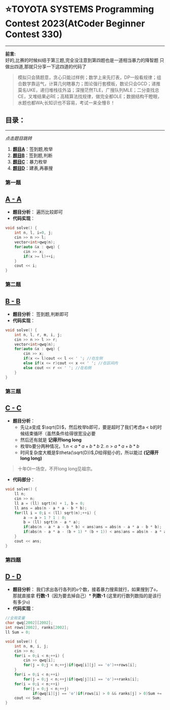 # ⭐TOYOTA SYSTEMS Programming Contest 2023(AtCoder Beginner Contest 330)
---  
**前言:**  
好的,比赛的时候纠结于第三题,完全没注意到第四题也是一道相当暴力的降智题
只做出四道,那就只分享一下这四道的代码了
>模拟只会猜题意，贪心只能过样例；数学上来先打表，DP一般看规律；组合数学靠运气，计算几何瞎暴力；图论强行套模板，数论只会GCD；递推莫名UKE，递归堆栈往外溢；深搜茫然TLE，广搜队列MLE；二分查找总CE，叉堆结果必RE；高精算法找规律，做完全都OLE；数据结构干瞪眼，水题也都WA;长知识也不容易，考试一来全懵Ｂ！
## 目录：
---
*点击题目跳转*
1. [**题目A**](#第一题)：签到题,枚举
2. [**题目B**](#第二题)：签到题,判断
3. [**题目C**](#第三题)：暴力枚举
4. [**题目D**](#第四题)：建表,再暴搜

### 第一题
[A - A](#目录)
---
- **题目分析**：
遍历比较即可
- **代码实现**：
```C++
void solve() {
    int n, l, i=0, j;
    cin >> n >> l;
    vector<int>qwq(n);
    for(auto &x : qwq) {
        cin >> x;
        if(x >= l)++i;
    }
    cout << i;
}
```
### 第二题
[B - B](#目录)
---
- **题目分析**：
签到题,判断即可
- **代码实现**：
```C++
void solve() {
    int n, l, r, m, i, j;
    cin >> n >> l >> r;
    vector<int>qwq(n);
    for(auto &x : qwq) {
        cin >> x;
        if(x <= l)cout << l << ' '; //在左侧
        else if(x <= r)cout << x << ' '; //在区间内
        else cout << r << ' '; //在右侧
    }
}
```

### 第三题
[C - C](#目录)
---
- **题目分析**：
  - 先让a变成 $\sqrt{D}$，然后枚举b即可，要是超时了我们考虑a < b的时候结束循环（虽然条件给得很宽没必要
  - 然后还有就是 **记得开long long**
  - 枚举b要分两种情况，1.$n<a*a+b*b$ 2. $n>a*a+b*b$
  - 时间复杂度大概是$\theta(\sqrt{D})$,$D$给得挺小的，所以能过 **(记得开long long)**
> 十年OI一场空，不开long long见祖宗。
- **代码部分**：
```C++
void solve() {
    ll n;
    cin >> n;
    ll a = (ll) sqrt(n) + 1, b = 0;
    ll ans = abs(n - a * a - b * b);
    for(ll i = 0;i < (ll) sqrt(n);++i) {
        a -= a > 1 ? 1 : 0;
        b = (ll) sqrt(n - a * a);
        if(abs(n - a * a - b * b) < ans)ans = abs(n - a * a - b * b);
        if(abs(n - a * a - (b + 1) * (b + 1)) < ans)ans = abs(n - a * a - (b + 1) * (b + 1));
    }
    cout << ans;
}
```

### 第四题 
[D - D](#目录)
---
- **题目分析**：
我们求出各行各列的`o`个数，接着暴力搜索就行，如果搜到了`o`，那就直接拿 **行数-1**（因为要去掉自己）* **列数-1** (这里的行数列数指的是该行有多少`o`)
- **代码实现**：
```C++
//全局变量
char qwq[2002][2002];
int rows[2002], ranks[2002];
ll Sum = 0;

void solve() {
    int n, m, i, j;
    cin >> n;
    for(i = 0;i < n;++i) {
        cin >> qwq[i];
        for(j = 0;j < n;++j)if(qwq[i][j] == 'o')++rows[i];
    }
    for(i = 0;i < n;++i) 
        for(j = 0;j < n;++j)if(qwq[j][i] == 'o')++ranks[i];
    for(i = 0;i < n;++i)
        for(j = 0;j < n;++j)
            if(qwq[i][j] == 'o')if(rows[i] > 0 && ranks[j] > 0)Sum += (rows[i] - 1) * (ranks[j] - 1);
    cout << Sum;
}
```